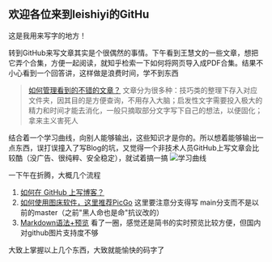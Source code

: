 ## 欢迎各位来到leishiyi的GitHu
这是我用来写字的地方！

转到GitHub来写文章其实是个很偶然的事情。下午看到王慧文的一些文章，想把它弄个合集，方便一起阅读，就知乎检索一下如何将网页导入成PDF合集。结果不小心看到一个回答讲，这样做是浪费时间，学不到东西
> [如何管理看到的不错的文章？](https://www.zhihu.com/question/19884403/answer/17288425)
文章分为很多种：技巧类的整理下存入对应文件夹，因其目的是方便查询，不用存入大脑；启发性文字需要投入极大的精力和时间才能去消化，一般只摘取部分文字写下自己的想法，以便固化；拿来主义害死人

结合着一个学习曲线，向别人能够输出，这些知识才是你的。所以想着能够输出一点东西，误打误撞入了写Blog的坑，又觉得一个非技术人员GitHub上写文章会比较酷（没广告、很纯粹、安全稳定），就试着搞一搞
![学习曲线](https://github.com/leishiyi-observer/Picture/blob/main/3591605012659_.pic.jpg?raw=true)

一下午在折腾，大概几个流程
1. [如何在 GitHub 上写博客？](https://www.zhihu.com/question/20962496/answer/677815713)
2. [如何使用图床软件，这里推荐PicGo](https://picgo.github.io/PicGo-Doc/zh/guide/config.html#github%E5%9B%BE%E5%BA%8A)   这里要注意分支得写 main分支而不是以前的master（之前"黑人命也是命"抗议改的）
3. [Markdown语法+预览](http://itmyhome.com/markdown/article/about/helloworld.html)  看了一圈，感觉还是简书的实时预览比较方便，但国内对github图片支持度不够

大致上掌握以上几个东西，大致就能愉快的码字了
